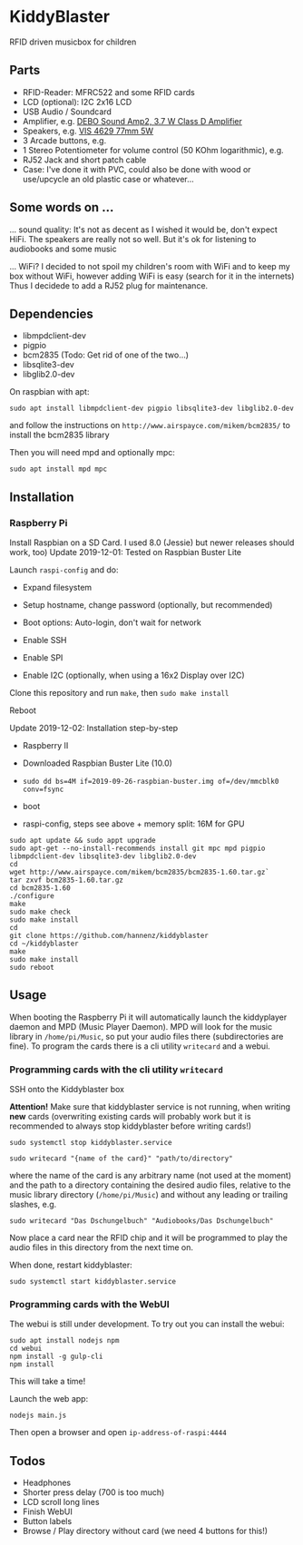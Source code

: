 # KiddyBlaster

RFID driven musicbox for children

## Parts

- RFID-Reader: MFRC522 and some RFID cards
- LCD (optional): I2C 2x16 LCD 
- USB Audio / Soundcard
- Amplifier, e.g. [DEBO Sound Amp2, 3.7 W Class D Amplifier](https://www.reichelt.de/entwicklerboards-audioverstaerker-stereo-3-7-w-klasse-d-max-debo-sound-amp2-p235507.html?)
- Speakers, e.g. [VIS 4629 77mm 5W](https://www.reichelt.de/lautsprecher-breitband-77-mm-5-w-vis-4629-p248312.html?)
- 3 Arcade buttons, e.g. [](https://www.reichelt.de/drucktaster-4a-250vac-1x-ein-21-16mm-sw-mar-5000-0104-p108204.html?)
- 1 Stereo Potentiometer for volume control (50 KOhm logarithmic), e.g. [](https://www.reichelt.de/drehpotentiometer-stereo-50-kohm-logarithmisch-6-mm-rk14k12b-log50k-p73862.html?)
- RJ52 Jack and short patch cable
- Case: I've done it with PVC, could also be done with wood or use/upcycle an old plastic case or whatever...




## Some words on ...

... sound quality: It's not as decent as I wished it would be, don't expect
HiFi. The speakers are really not so well. But it's ok for listening to
audiobooks and some music

... WiFi?  I decided to not spoil my children's room with WiFi and to keep my
box without WiFi, however adding WiFi is easy (search for it in the internets)
Thus I decidede to add a RJ52 plug for maintenance.


## Dependencies

- libmpdclient-dev
- pigpio
- bcm2835 (Todo: Get rid of one of the two...)
- libsqlite3-dev
- libglib2.0-dev

On raspbian with apt:

```
sudo apt install libmpdclient-dev pigpio libsqlite3-dev libglib2.0-dev
```

and follow the instructions on `http://www.airspayce.com/mikem/bcm2835/` to install the bcm2835 library

Then you will need mpd and optionally mpc:

```
sudo apt install mpd mpc
```

## Installation

### Raspberry Pi

Install Raspbian on a SD Card. I used 8.0 (Jessie) but newer releases should work, too)
Update 2019-12-01: Tested on Raspbian Buster Lite

Launch `raspi-config` and do:

- Expand filesystem

- Setup hostname, change password (optionally, but recommended)

- Boot options: Auto-login, don't wait for network

- Enable SSH

- Enable SPI

- Enable I2C (optionally, when using a 16x2 Display over I2C)


Clone this repository and run `make`, then `sudo make install`

Reboot


Update 2019-12-02: Installation step-by-step

- Raspberry II

- Downloaded Raspbian Buster Lite (10.0)

- `sudo dd bs=4M if=2019-09-26-raspbian-buster.img of=/dev/mmcblk0 conv=fsync`

- boot

- raspi-config, steps see above + memory split: 16M for GPU

```
sudo apt update && sudo appt upgrade
sudo apt-get --no-install-recommends install git mpc mpd pigpio libmpdclient-dev libsqlite3-dev libglib2.0-dev
cd
wget http://www.airspayce.com/mikem/bcm2835/bcm2835-1.60.tar.gz`
tar zxvf bcm2835-1.60.tar.gz
cd bcm2835-1.60
./configure
make
sudo make check
sudo make install
cd
git clone https://github.com/hannenz/kiddyblaster
cd ~/kiddyblaster
make
sudo make install
sudo reboot
```



## Usage

When booting the Raspberry Pi it will automatically launch the kiddyplayer daemon and MPD (Music Player Daemon).
MPD will look for the music library in `/home/pi/Music`, so put your audio files there (subdirectories are fine).
To program the cards there is a cli utility `writecard` and a webui.

### Programming cards with the cli utility `writecard`


SSH onto the Kiddyblaster box


__Attention!__ Make sure that kiddyblaster service is not running,
when writing __new__ cards (overwriting existing cards will probably
work but it is recommended to always stop kiddyblaster before writing
cards!)

```
sudo systemctl stop kiddyblaster.service
```

```
sudo writecard "{name of the card}" "path/to/directory"
```


where the name of the card is any arbitrary name (not used at the moment) and
the path to a directory containing the desired audio files, relative to the
music library directory (`/home/pi/Music`) and without any leading or trailing
slashes, e.g.

```
sudo writecard "Das Dschungelbuch" "Audiobooks/Das Dschungelbuch"
```

Now place a card near the RFID chip and it will be programmed to play the audio files in this directory from the next time on.

When done, restart kiddyblaster:

```
sudo systemctl start kiddyblaster.service
```


### Programming cards with the WebUI

The webui is still under development. To try out you can install the webui:

```
sudo apt install nodejs npm
cd webui
npm install -g gulp-cli
npm install
```
This will take a time!

Launch the web app:
```
nodejs main.js
```

Then open a browser and open `ip-address-of-raspi:4444` 


## Todos

- Headphones
- Shorter press delay (700 is too much)
- LCD scroll long lines
- Finish  WebUI
- Button labels
- Browse / Play directory without card (we need 4 buttons for this!)
	
